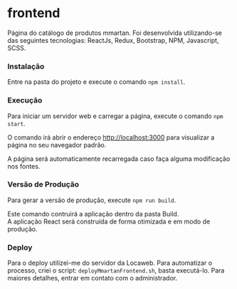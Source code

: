 # frontend

Página do catálogo de produtos mmartan. Foi desenvolvida utilizando-se das seguintes tecnologias: 
ReactJs, Redux, Bootstrap, NPM, Javascript, SCSS.

### Instalação
Entre na pasta do projeto e execute o comando `npm install`.

### Execução
Para iniciar um servidor web e carregar a página, execute o comando `npm start`.

O comando irá abrir o endereço [http://localhost:3000](http://localhost:3000) para visualizar a página no seu navegador padrão.

A página será automaticamente recarregada caso faça alguma modificação nos fontes.<br />

### Versão de Produção
Para gerar a versão de produção, execute `npm run build`.

Este comando contruirá a aplicação dentro da pasta Build.<br />
A aplicação React será construída de forma otimizada e em modo de produção.
<br />

### Deploy
Para o deploy utilizei-me do servidor da Locaweb. Para automatizar o processo, criei o script: `deployMmartanFrontend.sh`, basta executá-lo.  Para maiores detalhes, entrar em contato com o administrador.
